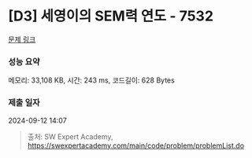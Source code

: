 # [D3] 세영이의 SEM력 연도 - 7532 

[문제 링크](https://swexpertacademy.com/main/code/problem/problemDetail.do?contestProbId=AWooplJ60l8DFARx) 

### 성능 요약

메모리: 33,108 KB, 시간: 243 ms, 코드길이: 628 Bytes

### 제출 일자

2024-09-12 14:07



> 출처: SW Expert Academy, https://swexpertacademy.com/main/code/problem/problemList.do